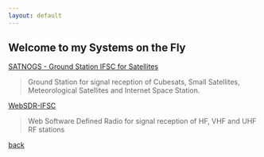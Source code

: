 ```yaml
---
layout: default
---
```


## Welcome to my Systems on the Fly

[SATNOGS - Ground Station IFSC for Satellites](https://network.satnogs.org/stations/453/)

> Ground Station for signal reception of Cubesats, Small Satellites, Meteorological Satellites and Internet Space Station.

[WebSDR-IFSC](https://sdr.sj.ifsc.edu.br/)

> Web Software Defined Radio for signal reception of HF, VHF and UHF RF stations


[back](./)
